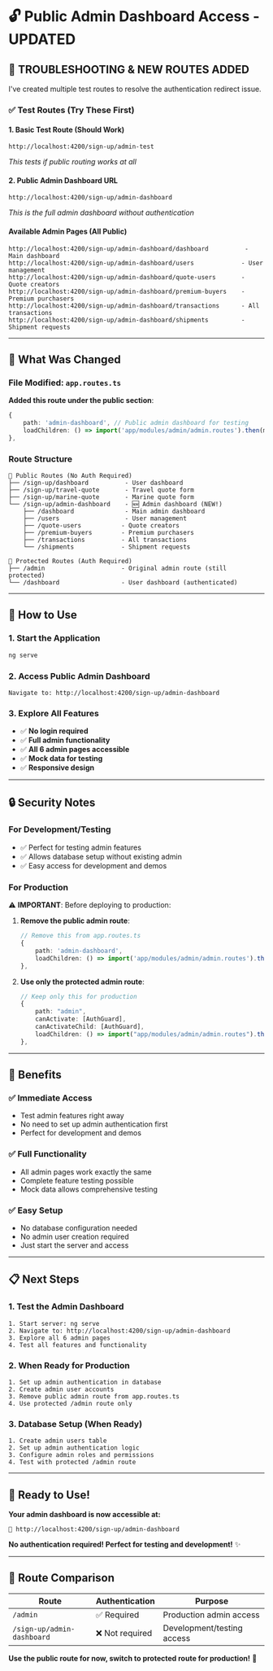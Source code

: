 # 🔓 Public Admin Dashboard Access - UPDATED

## 🎯 **TROUBLESHOOTING & NEW ROUTES ADDED**

I've created multiple test routes to resolve the authentication redirect issue.

### **✅ Test Routes (Try These First)**

#### **1. Basic Test Route (Should Work)**
```
http://localhost:4200/sign-up/admin-test
```
*This tests if public routing works at all*

#### **2. Public Admin Dashboard URL**
```
http://localhost:4200/sign-up/admin-dashboard
```
*This is the full admin dashboard without authentication*

#### **Available Admin Pages (All Public)**
```
http://localhost:4200/sign-up/admin-dashboard/dashboard          - Main dashboard
http://localhost:4200/sign-up/admin-dashboard/users             - User management  
http://localhost:4200/sign-up/admin-dashboard/quote-users       - Quote creators
http://localhost:4200/sign-up/admin-dashboard/premium-buyers    - Premium purchasers
http://localhost:4200/sign-up/admin-dashboard/transactions      - All transactions
http://localhost:4200/sign-up/admin-dashboard/shipments         - Shipment requests
```

---

## 🔧 **What Was Changed**

### **File Modified**: `app.routes.ts`

**Added this route under the public section**:
```typescript
{
    path: 'admin-dashboard', // Public admin dashboard for testing
    loadChildren: () => import('app/modules/admin/admin.routes').then(m => m.adminRoutes),
},
```

### **Route Structure**
```
📁 Public Routes (No Auth Required)
├── /sign-up/dashboard          - User dashboard
├── /sign-up/travel-quote       - Travel quote form
├── /sign-up/marine-quote       - Marine quote form
└── /sign-up/admin-dashboard    - 🆕 Admin dashboard (NEW!)
    ├── /dashboard              - Main admin dashboard
    ├── /users                  - User management
    ├── /quote-users           - Quote creators
    ├── /premium-buyers        - Premium purchasers
    ├── /transactions          - All transactions
    └── /shipments             - Shipment requests

📁 Protected Routes (Auth Required)
├── /admin                     - Original admin route (still protected)
└── /dashboard                 - User dashboard (authenticated)
```

---

## 🚀 **How to Use**

### **1. Start the Application**
```bash
ng serve
```

### **2. Access Public Admin Dashboard**
```
Navigate to: http://localhost:4200/sign-up/admin-dashboard
```

### **3. Explore All Features**
- ✅ **No login required**
- ✅ **Full admin functionality**
- ✅ **All 6 admin pages accessible**
- ✅ **Mock data for testing**
- ✅ **Responsive design**

---

## 🔒 **Security Notes**

### **For Development/Testing**
- ✅ Perfect for testing admin features
- ✅ Allows database setup without existing admin
- ✅ Easy access for development and demos

### **For Production**
⚠️ **IMPORTANT**: Before deploying to production:

1. **Remove the public admin route**:
   ```typescript
   // Remove this from app.routes.ts
   {
       path: 'admin-dashboard',
       loadChildren: () => import('app/modules/admin/admin.routes').then(m => m.adminRoutes),
   },
   ```

2. **Use only the protected admin route**:
   ```typescript
   // Keep only this for production
   {
       path: "admin",
       canActivate: [AuthGuard],
       canActivateChild: [AuthGuard],
       loadChildren: () => import("app/modules/admin/admin.routes").then(m => m.adminRoutes),
   },
   ```

---

## 🎯 **Benefits**

### **✅ Immediate Access**
- Test admin features right away
- No need to set up admin authentication first
- Perfect for development and demos

### **✅ Full Functionality**
- All admin pages work exactly the same
- Complete feature testing possible
- Mock data allows comprehensive testing

### **✅ Easy Setup**
- No database configuration needed
- No admin user creation required
- Just start the server and access

---

## 📋 **Next Steps**

### **1. Test the Admin Dashboard**
```
1. Start server: ng serve
2. Navigate to: http://localhost:4200/sign-up/admin-dashboard
3. Explore all 6 admin pages
4. Test all features and functionality
```

### **2. When Ready for Production**
```
1. Set up admin authentication in database
2. Create admin user accounts
3. Remove public admin route from app.routes.ts
4. Use protected /admin route only
```

### **3. Database Setup (When Ready)**
```
1. Create admin users table
2. Set up admin authentication logic
3. Configure admin roles and permissions
4. Test with protected /admin route
```

---

## 🎉 **Ready to Use!**

**Your admin dashboard is now accessible at:**
```
🔗 http://localhost:4200/sign-up/admin-dashboard
```

**No authentication required! Perfect for testing and development!** ✨

---

## 🔄 **Route Comparison**

| Route | Authentication | Purpose |
|-------|---------------|---------|
| `/admin` | ✅ Required | Production admin access |
| `/sign-up/admin-dashboard` | ❌ Not required | Development/testing access |

**Use the public route for now, switch to protected route for production!** 🚀
